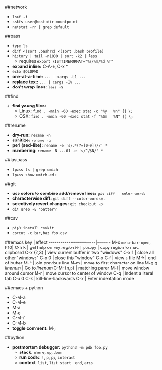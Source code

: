 ##network
- `lsof -i`
- `sshfs user@host:dir mountpoint`
- `netstat -rn | grep default`

##bash
- `type ls`
- `diff <(sort .bashrc) <(sort .bash_profile)`
- `history | tail -n1000 | sort -k2 | less`
  - requires `export HISTTIMEFORMAT="%Y/%m/%d %T"`
- **expand inline:** C-A-e, C-x *
- `echo $OLDPWD`
- **one-at-a-time:** `... | xargs -L1 ...`
- **replace text:** `... | xargs -I% ...`
- **don't wrap lines:** `less -S`

##find
- **find young files:**
  - Linux: `find . -mmin -60 -exec stat -c "%y   %n" {} \;`
  - OSX: `find . -mmin -60 -exec stat -f "%Sm   %N" {} \;`

##rename
- **dry-run:** `rename -n`
- **sanitize:** `rename -z`
- **perl (sed-like):** `rename -e 's/.*(?=[0-9])//' *`
- **numbering:** `rename -N ...01 -e 's/^/$N/' *`

##lastpass
- `lpass ls | grep umich`
- `lpass show umich.edu`

##git
- **use colors to combine add/remove lines:** `git diff --color-words`
- **characterwise diff:** `git diff --color-words=.`
- **selectively revert changes:** `git checkout -p`
- `git grep -E 'pattern'`

##csv
- `pip3 install csvkit`
- `csvcut -c bar,baz foo.csv`

##emacs
key                     | effect
------------------------|-------
M-x `menu-bar-open`, F10|
C-h k                   | get help on key
_region_ `M-|` `pbcopy` | copy region to mac clipboard
C-x {2,3}               | view current buffer in two "windows"
C-x 1                   | close all other "windows"
C-x 0                   | close this "window"
C-x C-f                 | view a file
M->                     | end of buffer
M-^                     | join previous line
M-m                     | move to first character on line
M-g g _linenum_         | Go to _linenum_
C-M-{n,p}               | matching paren
M-l                     | move window around cursor
M-r                     | move cursor to center of window
C-q <tab>               | Indent a literal tab
C-u 0 C-k               | kill-line-backwards
C-x <tab>               | Enter indentation mode


##emacs + python
- C-M-a
- C-M-e
- M-a
- M-e
- C-M-f
- C-M-b
- **toggle comment:** M-;

##python
- **postmortem debugger:** `python3 -m pdb foo.py`
  - **stack:** `where`, `up`, `down`
  - **run code:**: `!`, `p`, `pp`, `interact`
  - **context:** `list`, `list start, end`, `args`
